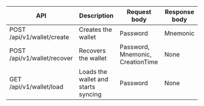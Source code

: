 |API | Description    | Request body    | Response body   |
|--- | ---- | ---- | ---- |
|POST /api/v1/wallet/create  | Creates the wallet | Password | Mnemonic |
|POST /api/v1/wallet/recover  | Recovers the wallet | Password, Mnemonic, CreationTime | None |
|GET /api/v1/wallet/load | Loads the wallet and starts syncing | Password  | None |

